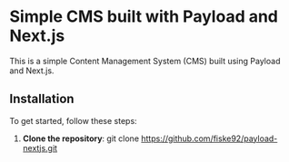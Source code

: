 # Simple CMS built with Payload and Next.js

This is a simple Content Management System (CMS) built using Payload and Next.js.

## Installation

To get started, follow these steps:

1. **Clone the repository**:
   git clone https://github.com/fiske92/payload-nextjs.git
